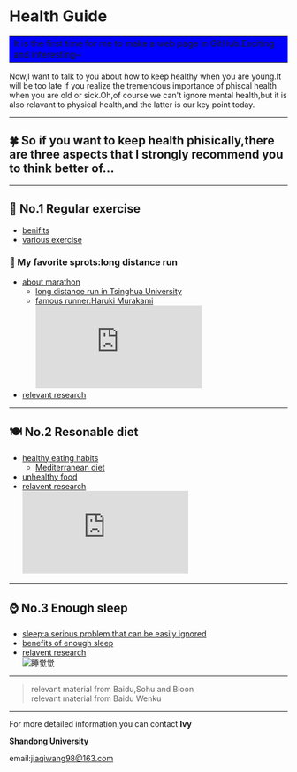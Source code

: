 # Health Guide

<table><tr><td bgcolor=blue>It is the first time for me to make a web page in GitHub.Exciting and interesting~</td></tr></table>

Now,I want to talk to you about how to keep healthy when you are young.It will be too late if you realize the tremendous importance of phiscal health when you are old or sick.Oh,of course we can't ignore mental health,but it is also relavant to physical health,and the latter is our key point today.
***
## &#127808; So if you want to keep health phisically,there are three aspects that I strongly recommend you to think better of...
***
## &#127939; No.1 Regular exercise
* [benifits](https://wenku.baidu.com/view/0c0a4a7ab5daa58da0116c175f0e7cd18425182f.html?from=search)
* [various exercise](https://baike.so.com/doc/5327389-5562561.html#5327389-5562561-3)
### &#127801; My favorite sprots:long distance run
* [about marathon](https://baike.baidu.com/item/%E9%A9%AC%E6%8B%89%E6%9D%BE/18579)
  * [long distance run in Tsinghua University](http://news.tsinghua.edu.cn/publish/thunews/9650/2019/20190708131638661555368/20190708131638661555368_.html)
  * [famous runner:Haruki Murakami](https://baike.baidu.com/item/%E6%9D%91%E4%B8%8A%E6%98%A5%E6%A0%91/1070)  
  ![村上春树在跑步](http://z.hangzhou.com.cn/ezgc/2014/mls/content/2014-11/05/content_5513812.htm)
* [relevant research](http://news.bioon.com/article/6738987.html)  
***
## &#127869; No.2 Resonable diet
* [healthy eating habits](https://baike.baidu.com/item/%E5%81%A5%E5%BA%B7%E9%A5%AE%E9%A3%9F%E4%B9%A0%E6%83%AF/2314752?fr=aladdin)
  * [Mediterranean diet](https://baike.baidu.com/item/%E5%9C%B0%E4%B8%AD%E6%B5%B7%E5%BC%8F%E9%A5%AE%E9%A3%9F/1839381?fr=aladdin)
* [unhealthy food](https://baike.baidu.com/item/%E5%8D%81%E5%A4%A7%E5%9E%83%E5%9C%BE%E9%A3%9F%E7%89%A9/7314558?fromtitle=%E5%8D%81%E5%A4%A7%E5%9E%83%E5%9C%BE%E9%A3%9F%E5%93%81&fromid=4158748&fr=aladdin)
* [relavent research](http://news.bioon.com/article/6742094.html)  
![饮食](http://www.zcool.com.cn/work/ZMTc2ODQxMjg%3D.html)  
***
## &#8986; No.3 Enough sleep
* [sleep:a serious problem that can be easily ignored](https://baijiahao.baidu.com/s?id=1639376100562789943&wfr=spider&for=pc)
* [benefits of enough sleep](https://www.sohu.com/a/202576109_771379)
* [relavent research](http://news.bioon.com/article/6739029.html)  
![睡觉觉](http://image.so.com/view?q=%E7%8C%AB%E5%92%AA%E7%9D%A1%E8%A7%89&src=srp&correct=%E7%8C%AB%E5%92%AA%E7%9D%A1%E8%A7%89&ancestor=list&cmsid=a71bbbfef41a2d991b3ef67a403940f7&cmran=0&cmras=0&cn=0&gn=0&kn=50&fsn=130&adstar=0&clw=251#id=0d167a627b2f7f5323ab93ed5378b95a&currsn=0&ps=103&pc=103)  
***
>relevant material from Baidu,Sohu and Bioon  
>relevant material from Baidu Wenku

***
For more detailed information,you can contact **Ivy**

**Shandong University**

email:jiaqiwang98@163.com
